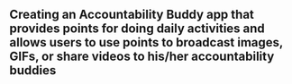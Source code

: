## Creating an Accountability Buddy app that provides points for doing daily activities and allows users to use points to broadcast images, GIFs, or share videos to his/her accountability buddies